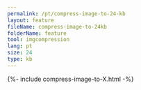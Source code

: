```yaml
---
permalink: /pt/compress-image-to-24-kb
layout: feature
fileName: compress-image-to-24kb
folderName: feature
tool: imgcompression
lang: pt
size: 24
type: kb
---
```


{%- include compress-image-to-X.html -%}
